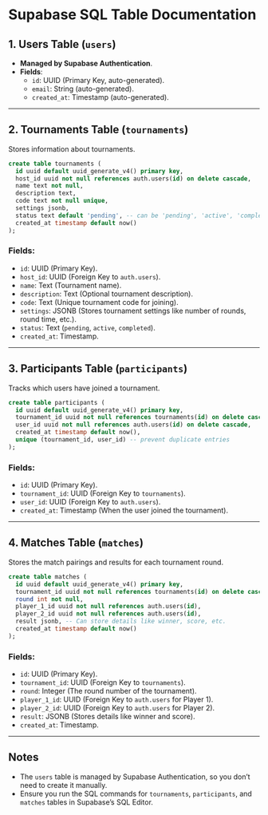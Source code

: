 
# Supabase SQL Table Documentation

## 1. Users Table (`users`)
- **Managed by Supabase Authentication**.
- **Fields**:
  - `id`: UUID (Primary Key, auto-generated).
  - `email`: String (auto-generated).
  - `created_at`: Timestamp (auto-generated).

---

## 2. Tournaments Table (`tournaments`)
Stores information about tournaments.

```sql
create table tournaments (
  id uuid default uuid_generate_v4() primary key,
  host_id uuid not null references auth.users(id) on delete cascade,
  name text not null,
  description text,
  code text not null unique,
  settings jsonb,
  status text default 'pending', -- can be 'pending', 'active', 'completed'
  created_at timestamp default now()
);
```

### Fields:
- `id`: UUID (Primary Key).
- `host_id`: UUID (Foreign Key to `auth.users`).
- `name`: Text (Tournament name).
- `description`: Text (Optional tournament description).
- `code`: Text (Unique tournament code for joining).
- `settings`: JSONB (Stores tournament settings like number of rounds, round time, etc.).
- `status`: Text (`pending`, `active`, `completed`).
- `created_at`: Timestamp.

---

## 3. Participants Table (`participants`)
Tracks which users have joined a tournament.

```sql
create table participants (
  id uuid default uuid_generate_v4() primary key,
  tournament_id uuid not null references tournaments(id) on delete cascade,
  user_id uuid not null references auth.users(id) on delete cascade,
  created_at timestamp default now(),
  unique (tournament_id, user_id) -- prevent duplicate entries
);
```

### Fields:
- `id`: UUID (Primary Key).
- `tournament_id`: UUID (Foreign Key to `tournaments`).
- `user_id`: UUID (Foreign Key to `auth.users`).
- `created_at`: Timestamp (When the user joined the tournament).

---

## 4. Matches Table (`matches`)
Stores the match pairings and results for each tournament round.

```sql
create table matches (
  id uuid default uuid_generate_v4() primary key,
  tournament_id uuid not null references tournaments(id) on delete cascade,
  round int not null,
  player_1_id uuid not null references auth.users(id),
  player_2_id uuid not null references auth.users(id),
  result jsonb, -- Can store details like winner, score, etc.
  created_at timestamp default now()
);
```

### Fields:
- `id`: UUID (Primary Key).
- `tournament_id`: UUID (Foreign Key to `tournaments`).
- `round`: Integer (The round number of the tournament).
- `player_1_id`: UUID (Foreign Key to `auth.users` for Player 1).
- `player_2_id`: UUID (Foreign Key to `auth.users` for Player 2).
- `result`: JSONB (Stores details like winner and score).
- `created_at`: Timestamp.

---

## Notes
- The `users` table is managed by Supabase Authentication, so you don’t need to create it manually.
- Ensure you run the SQL commands for `tournaments`, `participants`, and `matches` tables in Supabase’s SQL Editor.

